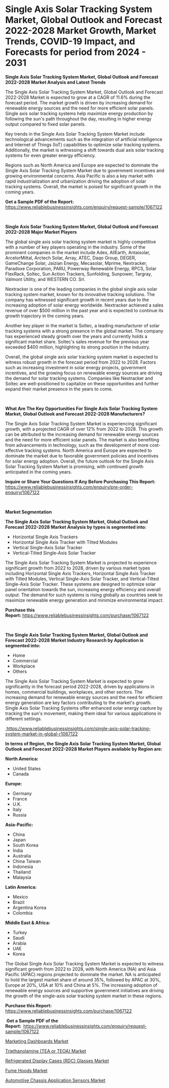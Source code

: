 <p><h1>Single Axis Solar Tracking System Market, Global Outlook and Forecast 2022-2028 Market Growth, Market Trends, COVID-19 Impact, and Forecasts for period from 2024 - 2031</h1></p><p><strong>Single Axis Solar Tracking System Market, Global Outlook and Forecast 2022-2028 Market Analysis and Latest Trends</strong></p>
<p><p>The Single Axis Solar Tracking System Market, Global Outlook and Forecast 2022-2028 Market is expected to grow at a CAGR of 11.6% during the forecast period. The market growth is driven by increasing demand for renewable energy sources and the need for more efficient solar panels. Single axis solar tracking systems help maximize energy production by following the sun's path throughout the day, resulting in higher energy output compared to fixed solar panels.</p><p>Key trends in the Single Axis Solar Tracking System Market include technological advancements such as the integration of artificial intelligence and Internet of Things (IoT) capabilities to optimize solar tracking systems. Additionally, the market is witnessing a shift towards dual axis solar tracking systems for even greater energy efficiency.</p><p>Regions such as North America and Europe are expected to dominate the Single Axis Solar Tracking System Market due to government incentives and growing environmental concerns. Asia Pacific is also a key market with rapid industrialization and urbanization driving the adoption of solar tracking systems. Overall, the market is poised for significant growth in the coming years.</p></p>
<p><strong>Get a Sample PDF of the Report:&nbsp;</strong> <a href="https://www.reliablebusinessinsights.com/enquiry/request-sample/1067122">https://www.reliablebusinessinsights.com/enquiry/request-sample/1067122</a></p>
<p>&nbsp;</p>
<p><strong>Single Axis Solar Tracking System Market, Global Outlook and Forecast 2022-2028 Major Market Players</strong></p>
<p><p>The global single axis solar tracking system market is highly competitive with a number of key players operating in the industry. Some of the prominent companies in the market include Ades, AllEarth, Antaisolar, ArcelorMittal, Arctech Solar, Array, ATEC, Daqo Group, DEGER, GameChange Solar, Jaizian Energy, Mecasolar, Mprime, Nextracker, Paradoxe Corporation, PARU, Powerway Renewable Energy, RPCS, Solar FlexRack, Soltec, Sun Action Trackers, Sunfolding, Sunpower, Targray, Valmont Utility, and WESTERN CO. Srl.</p><p>Nextracker is one of the leading companies in the global single axis solar tracking system market, known for its innovative tracking solutions. The company has witnessed significant growth in recent years due to the increasing adoption of solar energy worldwide. Nextracker achieved a sales revenue of over $500 million in the past year and is expected to continue its growth trajectory in the coming years.</p><p>Another key player in the market is Soltec, a leading manufacturer of solar tracking systems with a strong presence in the global market. The company has experienced steady growth over the years and currently holds a significant market share. Soltec's sales revenue for the previous year exceeded $400 million, highlighting its strong position in the industry.</p><p>Overall, the global single axis solar tracking system market is expected to witness robust growth in the forecast period from 2022 to 2028. Factors such as increasing investment in solar energy projects, government incentives, and the growing focus on renewable energy sources are driving the demand for solar tracking systems. Companies like Nextracker and Soltec are well-positioned to capitalize on these opportunities and further expand their market presence in the years to come.</p></p>
<p>&nbsp;</p>
<p><strong>What Are The Key Opportunities For Single Axis Solar Tracking System Market, Global Outlook and Forecast 2022-2028 Manufacturers?</strong></p>
<p><p>The Single Axis Solar Tracking System Market is experiencing significant growth, with a projected CAGR of over 12% from 2022 to 2028. This growth can be attributed to the increasing demand for renewable energy sources and the need for more efficient solar panels. The market is also benefiting from advancements in technology, such as the development of more cost-effective tracking systems. North America and Europe are expected to dominate the market due to favorable government policies and incentives for solar energy adoption. Overall, the future outlook for the Single Axis Solar Tracking System Market is promising, with continued growth anticipated in the coming years.</p></p>
<p><strong>Inquire or Share Your Questions If Any Before Purchasing This Report:</strong> <a href="https://www.reliablebusinessinsights.com/enquiry/pre-order-enquiry/1067122">https://www.reliablebusinessinsights.com/enquiry/pre-order-enquiry/1067122</a></p>
<p>&nbsp;</p>
<p><strong>Market Segmentation</strong></p>
<p><strong>The Single Axis Solar Tracking System Market, Global Outlook and Forecast 2022-2028 Market Analysis by types is segmented into:</strong></p>
<p><ul><li>Horizontal Single Axis Trackers</li><li>Horizontal Single Axis Tracker with Tilted Modules</li><li>Vertical Single-Axis Solar Tracker</li><li>Vertical-Tilted Single-Axis Solar Tracker</li></ul></p>
<p><p>The Single Axis Solar Tracking System Market is projected to experience significant growth from 2022 to 2028, driven by various market types including Horizontal Single Axis Trackers, Horizontal Single Axis Tracker with Tilted Modules, Vertical Single-Axis Solar Tracker, and Vertical-Tilted Single-Axis Solar Tracker. These systems are designed to optimize solar panel orientation towards the sun, increasing energy efficiency and overall output. The demand for such systems is rising globally as countries seek to maximize renewable energy generation and minimize environmental impact.</p></p>
<p><strong>Purchase this Report:&nbsp;</strong><a href="https://www.reliablebusinessinsights.com/purchase/1067122">https://www.reliablebusinessinsights.com/purchase/1067122</a></p>
<p>&nbsp;</p>
<p><strong>The Single Axis Solar Tracking System Market, Global Outlook and Forecast 2022-2028 Market Industry Research by Application is segmented into:</strong></p>
<p><ul><li>Home</li><li>Commercial</li><li>Workplace</li><li>Others</li></ul></p>
<p><p>The Single Axis Solar Tracking System Market is expected to grow significantly in the forecast period 2022-2028, driven by applications in homes, commercial buildings, workplaces, and other sectors. The increasing demand for renewable energy sources and the need for efficient energy generation are key factors contributing to the market's growth. Single Axis Solar Tracking Systems offer enhanced solar energy capture by tracking the sun's movement, making them ideal for various applications in different settings.</p></p>
<p><a href="https://www.reliablebusinessinsights.com/single-axis-solar-tracking-system-market-in-global-r1067122">&nbsp;https://www.reliablebusinessinsights.com/single-axis-solar-tracking-system-market-in-global-r1067122</a></p>
<p><strong>In terms of Region, the Single Axis Solar Tracking System Market, Global Outlook and Forecast 2022-2028 Market Players available by Region are:</strong></p>
<p>
    <p> <strong> North America: </strong>
        <ul>
            <li>United States</li>
            <li>Canada</li>
        </ul>
        </p> 
    <p> <strong> Europe: </strong>
        <ul>
            <li>Germany</li>
            <li>France</li>
            <li>U.K.</li>
            <li>Italy</li>
            <li>Russia</li>
        </ul>
        </p> 
    <p> <strong> Asia-Pacific: </strong>
        <ul>
            <li>China</li>
            <li>Japan</li>
            <li>South Korea</li>
            <li>India</li>
            <li>Australia</li>
            <li>China Taiwan</li>
            <li>Indonesia</li>
            <li>Thailand</li>
            <li>Malaysia</li>
        </ul>
        </p> 
    <p> <strong> Latin America: </strong>
        <ul>
            <li>Mexico</li>
            <li>Brazil</li>
            <li>Argentina Korea</li>
            <li>Colombia</li>
        </ul>
        </p> 
    <p> <strong> Middle East & Africa: </strong>
        <ul>
            <li>Turkey</li>
            <li>Saudi</li>
            <li>Arabia</li>
            <li>UAE</li>
            <li>Korea</li>
        </ul>
    </p>
    </p>
<p><p>The Global Single Axis Solar Tracking System Market is expected to witness significant growth from 2022 to 2028, with North America (NA) and Asia Pacific (APAC) regions projected to dominate the market. NA is anticipated to hold the largest market share of around 35%, followed by APAC at 30%, Europe at 20%, USA at 10% and China at 5%. The increasing adoption of renewable energy sources and supportive government initiatives are driving the growth of the single-axis solar tracking system market in these regions.</p></p>
<p><strong>Purchase this Report: </strong><a href="https://www.reliablebusinessinsights.com/purchase/1067122">https://www.reliablebusinessinsights.com/purchase/1067122</a></p>
<p>&nbsp;<strong>Get a Sample PDF of the Report:&nbsp;&nbsp;</strong><a href="https://www.reliablebusinessinsights.com/enquiry/request-sample/1067122">https://www.reliablebusinessinsights.com/enquiry/request-sample/1067122</a></p>
<p><strong></strong></p>
<p><p><a href="https://issuu.com/reportprime-2/docs/marketing-dashboards-market-size-2030.pptx">Marketing Dashboards Market</a></p><p><a href="https://www.linkedin.com/pulse/triethanolamine-tea-teoa-market-size-share-trends-analysis-l1fce">Triethanolamine (TEA or TEOA) Market</a></p><p><a href="https://medium.com/@susanwest38/refrigerated-display-cases-rdc-glasses-market-a-global-and-regional-analysis-focus-on-end-2ef0a8ecd152">Refrigerated Display Cases (RDC) Glasses Market</a></p><p><a href="https://github.com/btwcqfvq34/Market-Research-Report-List-1/blob/main/fume-hoods-market.md">Fume Hoods Market</a></p><p><a href="https://www.linkedin.com/pulse/automotive-chassis-application-sensors-market-industry-5cyde">Automotive Chassis Application Sensors Market</a></p></p>